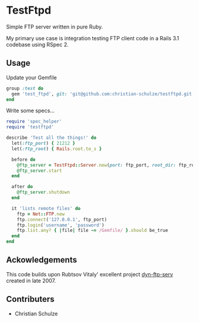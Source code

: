 # TestFtpd

Simple FTP server written in pure Ruby.

My primary use case is integration testing FTP client code in a Rails 3.1 codebase using RSpec 2.

## Usage

Update your Gemfile

```ruby
group :test do
  gem 'test_ftpd', git: 'git@github.com:christian-schulze/testftpd.git', require: false
end
```

Write some specs...

```ruby
require 'spec_helper'
require 'testftpd'

describe 'Test all the things!' do
  let(:ftp_port) { 21212 }
  let(:ftp_root) { Rails.root.to_s }

  before do
    @ftp_server = TestFtpd::Server.new(port: ftp_port, root_dir: ftp_root)
    @ftp_server.start
  end

  after do
    @ftp_server.shutdown
  end

  it 'lists remote files' do
    ftp = Net::FTP.new
    ftp.connect('127.0.0.1', ftp_port)
    ftp.login('username', 'password')
    ftp.list.any? { |file| file ~= /Gemfile/ }.should be_true
  end
end
```

## Ackowledgements

This code builds upon Rubtsov Vitaly' excellent project [dyn-ftp-serv](http://rubyforge.org/projects/dyn-ftp-serv/) created in late 2007.

## Contributers

* Christian Schulze
